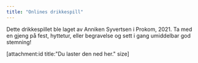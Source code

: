 ```yaml
---
title: "Onlines drikkespill"
---
```


Dette drikkespillet ble laget av Anniken Syvertsen i Prokom, 2021. Ta med en gjeng på fest, hyttetur, eller begravelse og sett i gang umiddelbar god stemning!

[attachment:id title:"Du laster den ned her." size]